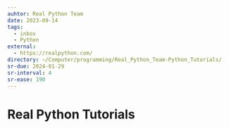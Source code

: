 ```yaml
---
auhtor: Real Python Team
date: 2023-09-14
tags:
  - inbox
  - Python
external:
  - https://realpython.com/
directory: ~/Computer/programming/Real_Python_Team-Python_Tutorials/
sr-due: 2024-01-29
sr-interval: 4
sr-ease: 190
---
```

# Real Python Tutorials


